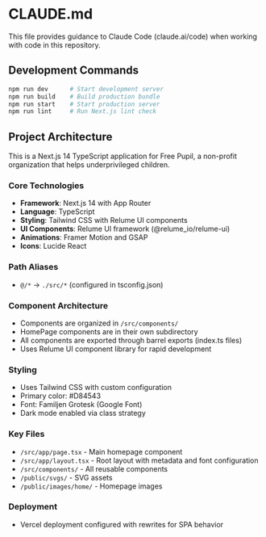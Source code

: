 # CLAUDE.md

This file provides guidance to Claude Code (claude.ai/code) when working with code in this repository.

## Development Commands

```bash
npm run dev      # Start development server
npm run build    # Build production bundle
npm run start    # Start production server
npm run lint     # Run Next.js lint check
```

## Project Architecture

This is a Next.js 14 TypeScript application for Free Pupil, a non-profit organization that helps underprivileged children.

### Core Technologies
- **Framework**: Next.js 14 with App Router
- **Language**: TypeScript
- **Styling**: Tailwind CSS with Relume UI components
- **UI Components**: Relume UI framework (@relume_io/relume-ui)
- **Animations**: Framer Motion and GSAP
- **Icons**: Lucide React

### Path Aliases
- `@/*` → `./src/*` (configured in tsconfig.json)

### Component Architecture
- Components are organized in `/src/components/`
- HomePage components are in their own subdirectory
- All components are exported through barrel exports (index.ts files)
- Uses Relume UI component library for rapid development

### Styling
- Uses Tailwind CSS with custom configuration
- Primary color: #D84543
- Font: Familjen Grotesk (Google Font)
- Dark mode enabled via class strategy

### Key Files
- `/src/app/page.tsx` - Main homepage component
- `/src/app/layout.tsx` - Root layout with metadata and font configuration
- `/src/components/` - All reusable components
- `/public/svgs/` - SVG assets
- `/public/images/home/` - Homepage images

### Deployment
- Vercel deployment configured with rewrites for SPA behavior